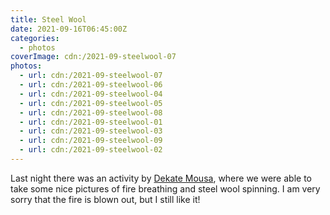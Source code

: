```yaml
---
title: Steel Wool
date: 2021-09-16T06:45:00Z
categories:
  - photos
coverImage: cdn:/2021-09-steelwool-07
photos:
  - url: cdn:/2021-09-steelwool-07
  - url: cdn:/2021-09-steelwool-06
  - url: cdn:/2021-09-steelwool-04
  - url: cdn:/2021-09-steelwool-05
  - url: cdn:/2021-09-steelwool-08
  - url: cdn:/2021-09-steelwool-01
  - url: cdn:/2021-09-steelwool-03
  - url: cdn:/2021-09-steelwool-09
  - url: cdn:/2021-09-steelwool-02
---
```


<style>
.fg-2021-09-16-fire-steelwool {
  grid-template-columns: repeat(6, 1fr);
  grid-template-areas:
    "a a a b b b"
    "c c c d d d"
    "e e e e e e"
    "f f g g h h"
    "i i i i i i";
}

.fg-2021-09-16-fire-steelwool > *:nth-child(1) { grid-area: a; }
.fg-2021-09-16-fire-steelwool > *:nth-child(2) { grid-area: b; }
.fg-2021-09-16-fire-steelwool > *:nth-child(3) { grid-area: c; }
.fg-2021-09-16-fire-steelwool > *:nth-child(4) { grid-area: d; }
.fg-2021-09-16-fire-steelwool > *:nth-child(5) { grid-area: e; }
.fg-2021-09-16-fire-steelwool > *:nth-child(6) { grid-area: f; }
.fg-2021-09-16-fire-steelwool > *:nth-child(7) { grid-area: g; }
.fg-2021-09-16-fire-steelwool > *:nth-child(8) { grid-area: h; }
.fg-2021-09-16-fire-steelwool > *:nth-child(9) { grid-area: i; }
</style>

Last night there was an activity by [Dekate Mousa](https://dekatemousa.nl/), where we were able to take some nice pictures of fire breathing and steel wool spinning. I am very sorry that the fire is blown out, but I still like it!
